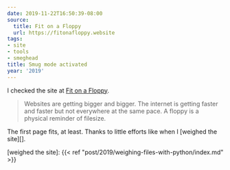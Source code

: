```yaml
---
date: 2019-11-22T16:50:39-08:00
source:
  title: Fit on a Floppy
  url: https://fitonafloppy.website
tags:
- site
- tools
- smeghead
title: Smug mode activated
year: '2019'
---
```


I checked the site at [Fit on a Floppy][].

[Fit on a Floppy]:https://fitonafloppy.website

> Websites are getting bigger and bigger. The internet is getting faster and faster but not everywhere at the
> same pace. A floppy is a physical reminder of filesize.

The first page fits, at least. Thanks to little efforts like when I [weighed the site][].

[weighed the site]: {{< ref "post/2019/weighing-files-with-python/index.md" >}}
